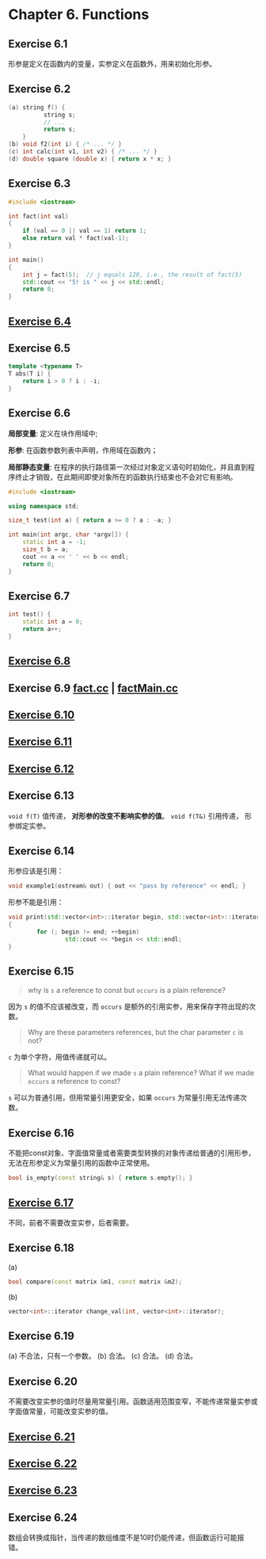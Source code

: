# Chapter 6. Functions

## Exercise 6.1

形参是定义在函数内的变量，实参定义在函数外，用来初始化形参。

## Exercise 6.2

```cpp
(a) string f() {
          string s;
          // ...
          return s;
    }
(b) void f2(int i) { /* ... */ }
(c) int calc(int v1, int v2) { /* ... */ }
(d) double square (double x) { return x * x; }
```

## Exercise 6.3

```cpp
#include <iostream>

int fact(int val)
{
    if (val == 0 || val == 1) return 1;
    else return val * fact(val-1);
}

int main()
{
    int j = fact(5);  // j equals 120, i.e., the result of fact(5)
    std::cout << "5! is " << j << std::endl;
    return 0;
}
```

## [Exercise 6.4](ex6_04.cpp)

## Exercise 6.5

```cpp
template <typename T>
T abs(T i) {
    return i > 0 ? i : -i;
}
```

## Exercise 6.6

**局部变量**: 定义在块作用域中;

**形参**: 在函数参数列表中声明，作用域在函数内；

**局部静态变量**: 在程序的执行路径第一次经过对象定义语句时初始化，并且直到程序终止才销毁，在此期间即使对象所在的函数执行结束也不会对它有影响。
```cpp
#include <iostream>

using namespace std;

size_t test(int a) { return a >= 0 ? a : -a; }

int main(int argc, char *argv[]) {
    static int a = -1;
    size_t b = a;
    cout << a << ' ' << b << endl;
    return 0;
}
```

## Exercise 6.7

```cpp
int test() {
    static int a = 0;
    return a++;
}
```

## [Exercise 6.8](Chapter6.h)

## Exercise 6.9 [fact.cc](fact.cc) | [factMain.cc](factMain.cc)

## [Exercise 6.10](ex6_10.cpp)

## [Exercise 6.11](ex6_11.cpp)

## [Exercise 6.12](ex6_12.cpp)

## Exercise 6.13

`void f(T)` 值传递， **对形参的改变不影响实参的值**。
`void f(T&)` 引用传递， 形参绑定实参。

## Exercise 6.14

形参应该是引用：

```cpp
void example1(ostream& out) { out << "pass by reference" << endl; }
```

形参不能是引用：

```cpp
void print(std::vector<int>::iterator begin, std::vector<int>::iterator end)
{
        for (; begin != end; ++begin)
                std::cout << *begin << std::endl;
}
```

## Exercise 6.15

>why is `s` a reference to const but `occurs` is a plain reference?

因为 `s` 的值不应该被改变，而 `occurs` 是额外的引用实参，用来保存字符出现的次数。

>Why are these parameters references, but the char parameter `c` is not?

`c` 为单个字符，用值传递就可以。

>What would happen if we made `s` a plain reference? What if we made `occurs` a reference to const?

`s` 可以为普通引用，但用常量引用更安全，如果 `occurs` 为常量引用无法传递次数。

## Exercise 6.16

不能把const对象、字面值常量或者需要类型转换的对象传递给普通的引用形参，无法在形参定义为常量引用的函数中正常使用。

```cpp
bool is_empty(const string& s) { return s.empty(); }
```

## [Exercise 6.17](ex6_17.cpp)

不同，前者不需要改变实参，后者需要。

## Exercise 6.18

(a)

```cpp
bool compare(const matrix &m1, const matrix &m2);
```

(b)

```cpp
vector<int>::iterator change_val(int, vector<int>::iterator);
```

## Exercise 6.19

(a) 不合法，只有一个参数。
(b) 合法。
(c) 合法。
(d) 合法。

## Exercise 6.20

不需要改变实参的值时尽量用常量引用。函数适用范围变窄，不能传递常量实参或字面值常量，可能改变实参的值。

## [Exercise 6.21](ex6_21.cpp)

## [Exercise 6.22](ex6_22.cpp)

## [Exercise 6.23](ex6_23.cpp)

## Exercise 6.24

数组会转换成指针，当传递的数组维度不是10时仍能传递，但函数运行可能报错。
